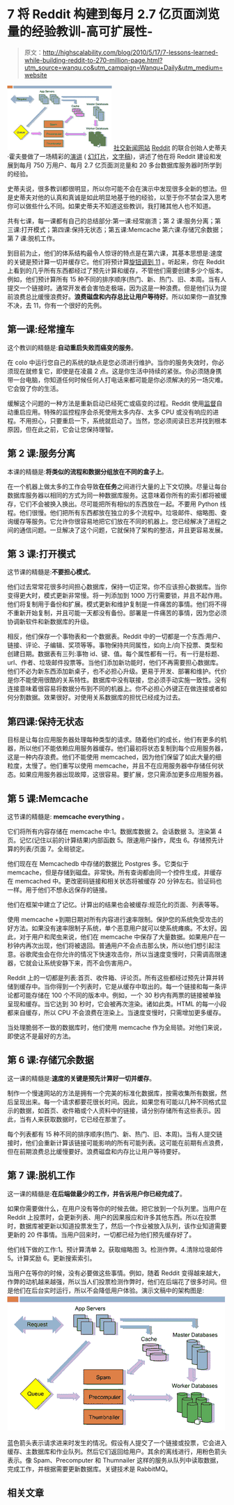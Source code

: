 # 7 将 Reddit 构建到每月 2.7 亿页面浏览量的经验教训-高可扩展性-

> 原文：<http://highscalability.com/blog/2010/5/17/7-lessons-learned-while-building-reddit-to-270-million-page.html?utm_source=wanqu.co&utm_campaign=Wanqu+Daily&utm_medium=website>

![](img/9351627c2ec5806610f7f7f5c93909d3.png) [社交新闻网站](http://en.wikipedia.org/wiki/Steve_Huffman) [Reddit](http://www.reddit.com/) 的联合创始人史蒂夫·霍夫曼做了一场精彩的[演讲](http://vimeo.com/10506751) ( [幻灯片](http://www.slideshare.net/carsonified/steve-huffman-lessons-learned-while-at-redditcom)，[文字稿](http://carsonified.com/blog/dev/steve-huffman-on-lessons-learned-at-reddit/))，讲述了他在将 Reddit 建设和发展到每月 750 万用户、每月 2.7 亿页面浏览量和 20 多台数据库服务器时所学到的经验。

史蒂夫说，很多教训都很明显，所以你可能不会在演示中发现很多全新的想法。但是史蒂夫对他的认真和真诚是如此明显地基于他的经验，以至于你不禁会深入思考你可以做些什么不同。如果史蒂夫不知道这些教训，我打赌其他人也不知道。

共有七课，每一课都有自己的总结部分:第一课:经常崩溃；第 2 课:服务分离；第三课:打开模式；第四课:保持无状态；第五课:Memcache 第六课:存储冗余数据；第 7 课:脱机工作。

到目前为止，他们的体系结构最令人惊讶的特点是在第六课，其基本思想是:速度的关键是预计算一切并缓存它。他们将预计算[旋钮调到 11](http://en.wikipedia.org/wiki/Up_to_eleven) 。听起来，你在 Reddit 上看到的几乎所有东西都经过了预先计算和缓存，不管他们需要创建多少个版本。例如，他们预计算所有 15 种不同的排序顺序(热门、新、热门、旧、本周。当有人提交一个链接时。通常开发者会害怕走极端，因为这是一种浪费。但是他们认为提前浪费总比缓慢浪费好。**浪费磁盘和内存总比让用户等待好**。所以如果你一直犹豫不决，去 11，你有一个很好的先例。

## 第一课:经常撞车

这个教训的精髓是:**自动重启失败而癌变的服务**。

在 colo 中运行您自己的系统的缺点是您必须进行维护。当你的服务失效时，你必须现在就修复它，即使是在凌晨 2 点。这是你生活中持续的紧张。你必须随身携带一台电脑，你知道任何时候任何人打电话来都可能是你必须解决的另一场灾难。它会毁了你的生活。

缓解这个问题的一种方法是重新启动已经死亡或癌变的过程。Reddit 使用[监督](http://cr.yp.to/daemontools/supervise.html)自动重启应用。特殊的监控程序会杀死使用太多内存、太多 CPU 或没有响应的进程。不用担心，只要重启一下，系统就启动了。当然，您必须阅读日志并找到根本原因，但在此之前，它会让您保持理智。

## 第 2 课:服务分离

本课的精髓是:**将类似的流程和数据分组放在不同的盒子上**。

在一个机器上做太多的工作会导致**在任务**之间进行大量的上下文切换。尽量让每台数据库服务器以相同的方式为同一种数据库服务。这意味着你所有的索引都将被缓存，它们不会被换入换出。尽可能把所有相似的东西放在一起。不要用 Python 线程。他们很慢。他们把所有东西都放在独立的多个流程中。垃圾邮件、缩略图、查询缓存等服务。它允许你很容易地把它们放在不同的机器上。您已经解决了进程之间的通信问题。一旦解决了这个问题，它就保持了架构的整洁，并且更容易发展。

## 第 3 课:打开模式

这节课的精髓是:**不要担心模式**。

他们过去常常花很多时间担心数据库，保持一切正常。你不应该担心数据库。当你变得更大时，模式更新非常慢。将一列添加到 1000 万行需要锁，并且不起作用。他们将复制用于备份和扩展。模式更新和维护复制是一件痛苦的事情。他们将不得不重新开始复制，并且可能一天都没有备份。部署是一件痛苦的事情，因为您必须协调新软件和新数据库的升级。

相反，他们保存一个事物表和一个数据表。Reddit 中的一切都是一个东西:用户、链接、评论、子编辑、奖项等等。事物保持共同属性，如向上/向下投票、类型和创建日期。数据表有三列:事物 id、键、值。每个属性都有一行。有一行是标题、url、作者、垃圾邮件投票等。当他们添加新功能时，他们不再需要担心数据库。他们不必为新东西添加新桌子，也不必担心升级。更易于开发、部署和维护。代价是你不能使用很酷的关系特性。数据库中没有联接，您必须手动实施一致性。没有连接意味着很容易将数据分布到不同的机器上。你不必担心外键正在做连接或者如何分割数据。效果很好。对使用关系数据库的担忧已经成为过去。

## 第四课:保持无状态

目标是让每台应用服务器处理每种类型的请求。随着他们的成长，他们有更多的机器，所以他们不能依赖应用服务器缓存。他们最初将状态复制到每个应用服务器，这是一种内存浪费。他们不能使用 memcached，因为他们保留了如此大量的细粒度，太慢了。他们重写以使用 memcache，并且不在应用服务器中存储任何状态。如果应用服务器出现故障，这很容易。要扩展，您只需添加更多应用服务器。

## 第 5 课:Memcache

这节课的精髓是: **memcache everything** 。

它们将所有内容存储在 memcache 中:1。数据库数据 2。会话数据 3。渲染第 4 页。记忆(记住以前的计算结果)内部函数 5。限速用户操作，爬虫 6。存储预先计算的列表/页面 7。全局锁定。

他们现在在 Memcachedb 中存储的数据比 Postgres 多。它类似于 memcache，但是存储到磁盘。非常快。所有查询都由同一个控件生成，并缓存在 memcached 中。更改密码链接和相关状态将被缓存 20 分钟左右。验证码也一样。用于他们不想永远保存的链接。

他们在框架中建立了记忆。计算出的结果也会被缓存:规范化的页面、列表等等。

使用 memcache +到期日期对所有内容进行速率限制。保护您的系统免受攻击的好方法。如果没有速率限制子系统，单个恶意用户就可以使系统瘫痪。不太好。因此，对于用户和爬虫来说，他们在 memcache 中保存了大量数据。如果用户在一秒钟内再次出现，他们将被退回。普通用户不会点击那么快，所以他们想引起注意。谷歌爬虫会在你允许的情况下快速攻击你，所以当速度变慢时，只需调高限速器，它就会让系统安静下来，而不会伤害用户。

Reddit 上的一切都是列表:首页、收件箱、评论页。所有这些都经过预先计算并转储到缓存中。当你得到一个列表时，它是从缓存中取出的。每一个链接和每一条评论都可能存储在 100 个不同的版本中。例如，一个 30 秒内有两票的链接被单独呈现和缓存。当它达到 30 秒时，它会被再次渲染。诸如此类。HTML 的每一小段都来自缓存，所以 CPU 不会浪费在渲染上。当速度变慢时，只需增加更多缓存。

当处理脆弱不一致的数据库时，他们使用 memcache 作为全局锁。对他们来说，即使这不是最好的方法。

## 第 6 课:存储冗余数据

这一课的精髓是:**速度的关键是预先计算好一切并缓存**。

制作一个慢速网站的方法是拥有一个完美的标准化数据库，按需收集所有数据，然后呈现出来。每一个请求都要花很长时间。因此，如果您有可能以几种不同格式显示的数据，如首页、收件箱或个人资料中的链接，请分别存储所有这些表示。因此，当有人来获取数据时，它已经在那里了。

每个列表都有 15 种不同的排序顺序(热门、新、热门、旧、本周)。当有人提交链接时，他们会重新计算该链接可能影响的所有可能列表。这可能在前期有点浪费，但在前期浪费总比缓慢要好。浪费磁盘和内存比让用户等待要好。

## 第 7 课:脱机工作

这一课的精髓是:**在后端做最少的工作，并告诉用户你已经完成了**。

如果你需要做什么，在用户没有等你的时候去做。把它放到一个队列里。当用户在 Reddit 上投票时，会更新列表、用户的因果报应和许多其他东西。所以在投票时，数据库被更新以知道投票发生了，然后一个作业被放入队列，该作业知道需要更新的 20 件事情。当用户回来时，一切都已经为他们预先缓存好了。

他们线下做的工作:1。预计算清单 2。获取缩略图 3。检测作弊。4.清除垃圾邮件 5。计算奖励 6。更新搜索索引。

当用户在等你的时候，没有必要做这些事情。例如，随着 Reddit 变得越来越大，作弊的动机越来越强，所以当人们投票检测作弊时，他们在后端花了很多时间。但是他们在后台实时运行，所以不会降低用户体验。演示文稿中的架构图是:![](img/8358e9974e52fb2c996b8842c45df356.png)

蓝色箭头表示请求进来时发生的情况。假设有人提交了一个链接或投票，它会进入缓存、主数据库和作业队列。然后它们返回给用户。其余的离线进行，用粉色箭头表示。像 Spam、Precomputer 和 Thumnailer 这样的服务从队列中读取数据，完成工作，并根据需要更新数据库。关键技术是 RabbitMQ。

## 相关文章